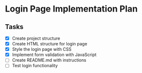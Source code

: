 # Login Page Implementation Plan

## Tasks

- [x] Create project structure
- [x] Create HTML structure for login page
- [x] Style the login page with CSS
- [x] Implement form validation with JavaScript
- [ ] Create README.md with instructions
- [ ] Test login functionality
